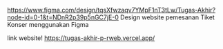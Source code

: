 https://www.figma.com/design/tqsXfwzaqv7YMpF1nT3tLw/Tugas-Akhir?node-id=0-1&t=NDnR2p39p5nGC7jE-0
Design  website pemesanan Tiket Konser menggunakan Figma 

link website!
https://tugas-akhir-p-rweb.vercel.app/
